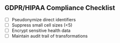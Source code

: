 ## GDPR/HIPAA Compliance Checklist
- [ ] Pseudonymize direct identifiers
- [ ] Suppress small cell sizes (<5)
- [ ] Encrypt sensitive health data
- [ ] Maintain audit trail of transformations
